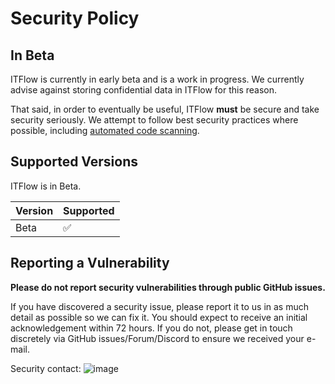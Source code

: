 # Security Policy

## In Beta

ITFlow is currently in early beta and is a work in progress. 
We currently advise against storing confidential data in ITFlow for this reason.

That said, in order to eventually be useful, ITFlow **must** be secure and take security seriously.
We attempt to follow best security practices where possible, including [automated code scanning](https://sonarcloud.io/component_measures?id=itflow-org_itflow&metric=security_rating&view=list).

## Supported Versions

ITFlow is in Beta. 

| Version | Supported          |
| ------- | ------------------ |
| Beta    | :white_check_mark: |

## Reporting a Vulnerability

**Please do not report security vulnerabilities through public GitHub issues.**

If you have discovered a security issue, please report it to us in as much detail as possible so we can fix it. 
You should expect to receive an initial acknowledgement within 72 hours. If you do not, please get in touch discretely via GitHub issues/Forum/Discord to ensure we received your e-mail.

Security contact:
![image](https://user-images.githubusercontent.com/32306651/160704188-763e6763-429e-41b9-9007-6a09bcfdba2b.png)
